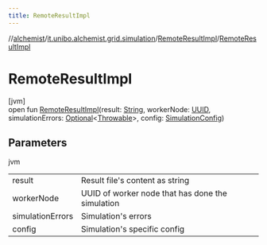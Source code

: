 ```yaml
---
title: RemoteResultImpl
---
```

//[alchemist](../../../index.html)/[it.unibo.alchemist.grid.simulation](../index.html)/[RemoteResultImpl](index.html)/[RemoteResultImpl](-remote-result-impl.html)



# RemoteResultImpl



[jvm]\
open fun [RemoteResultImpl](-remote-result-impl.html)(result: [String](https://docs.oracle.com/javase/8/docs/api/java/lang/String.html), workerNode: [UUID](https://docs.oracle.com/javase/8/docs/api/java/util/UUID.html), simulationErrors: [Optional](https://docs.oracle.com/javase/8/docs/api/java/util/Optional.html)<[Throwable](https://docs.oracle.com/javase/8/docs/api/java/lang/Throwable.html)>, config: [SimulationConfig](../../it.unibo.alchemist.grid.config/-simulation-config/index.html))



## Parameters


jvm

| | |
|---|---|
| result | Result file's content as string |
| workerNode | UUID of worker node that has done the simulation |
| simulationErrors | Simulation's errors |
| config | Simulation's specific config |




